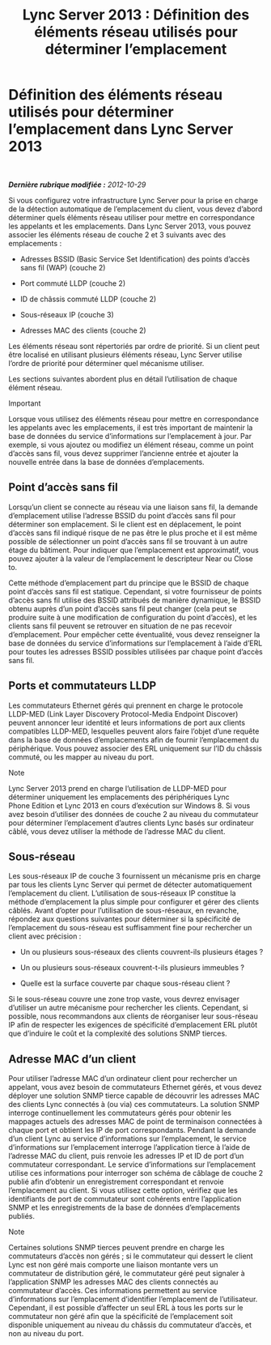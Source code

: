 ﻿---
title: 'Lync Server 2013 : Définition des éléments réseau utilisés pour déterminer l’emplacement'
TOCTitle: Définition des éléments réseau utilisés pour déterminer l’emplacement
ms:assetid: 7538779d-055d-44ed-8dd7-11c45fc1b9f5
ms:mtpsurl: https://technet.microsoft.com/fr-fr/library/Gg398567(v=OCS.15)
ms:contentKeyID: 49297753
ms.date: 05/20/2016
mtps_version: v=OCS.15
ms.translationtype: HT
---

# Définition des éléments réseau utilisés pour déterminer l’emplacement dans Lync Server 2013

 

_**Dernière rubrique modifiée :** 2012-10-29_

Si vous configurez votre infrastructure Lync Server pour la prise en charge de la détection automatique de l’emplacement du client, vous devez d’abord déterminer quels éléments réseau utiliser pour mettre en correspondance les appelants et les emplacements. Dans Lync Server 2013, vous pouvez associer les éléments réseau de couche 2 et 3 suivants avec des emplacements :

  - Adresses BSSID (Basic Service Set Identification) des points d’accès sans fil (WAP) (couche 2)

  - Port commuté LLDP (couche 2)

  - ID de châssis commuté LLDP (couche 2)

  - Sous-réseaux IP (couche 3)

  - Adresses MAC des clients (couche 2)

Les éléments réseau sont répertoriés par ordre de priorité. Si un client peut être localisé en utilisant plusieurs éléments réseau, Lync Server utilise l’ordre de priorité pour déterminer quel mécanisme utiliser.

Les sections suivantes abordent plus en détail l’utilisation de chaque élément réseau.

> [!IMPORTANT]  
> Lorsque vous utilisez des éléments réseau pour mettre en correspondance les appelants avec les emplacements, il est très important de maintenir la base de données du service d’informations sur l’emplacement à jour. Par exemple, si vous ajoutez ou modifiez un élément réseau, comme un point d’accès sans fil, vous devez supprimer l’ancienne entrée et ajouter la nouvelle entrée dans la base de données d’emplacements.

## Point d’accès sans fil

Lorsqu’un client se connecte au réseau via une liaison sans fil, la demande d’emplacement utilise l’adresse BSSID du point d’accès sans fil pour déterminer son emplacement. Si le client est en déplacement, le point d’accès sans fil indiqué risque de ne pas être le plus proche et il est même possible de sélectionner un point d’accès sans fil se trouvant à un autre étage du bâtiment. Pour indiquer que l’emplacement est approximatif, vous pouvez ajouter à la valeur de l’emplacement le descripteur Near ou Close to.

Cette méthode d’emplacement part du principe que le BSSID de chaque point d’accès sans fil est statique. Cependant, si votre fournisseur de points d’accès sans fil utilise des BSSID attribués de manière dynamique, le BSSID obtenu auprès d’un point d’accès sans fil peut changer (cela peut se produire suite à une modification de configuration du point d’accès), et les clients sans fil peuvent se retrouver en situation de ne pas recevoir d’emplacement. Pour empêcher cette éventualité, vous devez renseigner la base de données du service d’informations sur l’emplacement à l’aide d’ERL pour toutes les adresses BSSID possibles utilisées par chaque point d’accès sans fil.

## Ports et commutateurs LLDP

Les commutateurs Ethernet gérés qui prennent en charge le protocole LLDP-MED (Link Layer Discovery Protocol-Media Endpoint Discover) peuvent annoncer leur identité et leurs informations de port aux clients compatibles LLDP-MED, lesquelles peuvent alors faire l’objet d’une requête dans la base de données d’emplacements afin de fournir l’emplacement du périphérique. Vous pouvez associer des ERL uniquement sur l’ID du châssis commuté, ou les mapper au niveau du port.

> [!NOTE]  
> Lync Server 2013 prend en charge l’utilisation de LLDP-MED pour déterminer uniquement les emplacements des périphériques Lync Phone Edition et Lync 2013 en cours d’exécution sur Windows 8. Si vous avez besoin d’utiliser des données de couche 2 au niveau du commutateur pour déterminer l’emplacement d’autres clients Lync basés sur ordinateur câblé, vous devez utiliser la méthode de l’adresse MAC du client.

## Sous-réseau

Les sous-réseaux IP de couche 3 fournissent un mécanisme pris en charge par tous les clients Lync Server qui permet de détecter automatiquement l’emplacement du client. L’utilisation de sous-réseaux IP constitue la méthode d’emplacement la plus simple pour configurer et gérer des clients câblés. Avant d’opter pour l’utilisation de sous-réseaux, en revanche, répondez aux questions suivantes pour déterminer si la spécificité de l’emplacement du sous-réseau est suffisamment fine pour rechercher un client avec précision :

  - Un ou plusieurs sous-réseaux des clients couvrent-ils plusieurs étages ?

  - Un ou plusieurs sous-réseaux couvrent-t-ils plusieurs immeubles ?

  - Quelle est la surface couverte par chaque sous-réseau client ?

Si le sous-réseau couvre une zone trop vaste, vous devrez envisager d’utiliser un autre mécanisme pour rechercher les clients. Cependant, si possible, nous recommandons aux clients de réorganiser leur sous-réseau IP afin de respecter les exigences de spécificité d’emplacement ERL plutôt que d’induire le coût et la complexité des solutions SNMP tierces.

## Adresse MAC d’un client

Pour utiliser l’adresse MAC d’un ordinateur client pour rechercher un appelant, vous avez besoin de commutateurs Ethernet gérés, et vous devez déployer une solution SNMP tierce capable de découvrir les adresses MAC des clients Lync connectés à (ou via) ces commutateurs. La solution SNMP interroge continuellement les commutateurs gérés pour obtenir les mappages actuels des adresses MAC de point de terminaison connectées à chaque port et obtient les IP de port correspondants. Pendant la demande d’un client Lync au service d’informations sur l’emplacement, le service d’informations sur l’emplacement interroge l’application tierce à l’aide de l’adresse MAC du client, puis renvoie les adresses IP et ID de port d’un commutateur correspondant. Le service d’informations sur l’emplacement utilise ces informations pour interroger son schéma de câblage de couche 2 publié afin d’obtenir un enregistrement correspondant et renvoie l’emplacement au client. Si vous utilisez cette option, vérifiez que les identifiants de port de commutateur sont cohérents entre l’application SNMP et les enregistrements de la base de données d’emplacements publiés.

> [!NOTE]  
> Certaines solutions SNMP tierces peuvent prendre en charge les commutateurs d’accès non gérés ; si le commutateur qui dessert le client Lync est non géré mais comporte une liaison montante vers un commutateur de distribution géré, le commutateur géré peut signaler à l’application SNMP les adresses MAC des clients connectés au commutateur d’accès. Ces informations permettent au service d’informations sur l’emplacement d’identifier l’emplacement de l’utilisateur. Cependant, il est possible d’affecter un seul ERL à tous les ports sur le commutateur non géré afin que la spécificité de l’emplacement soit disponible uniquement au niveau du châssis du commutateur d’accès, et non au niveau du port.
